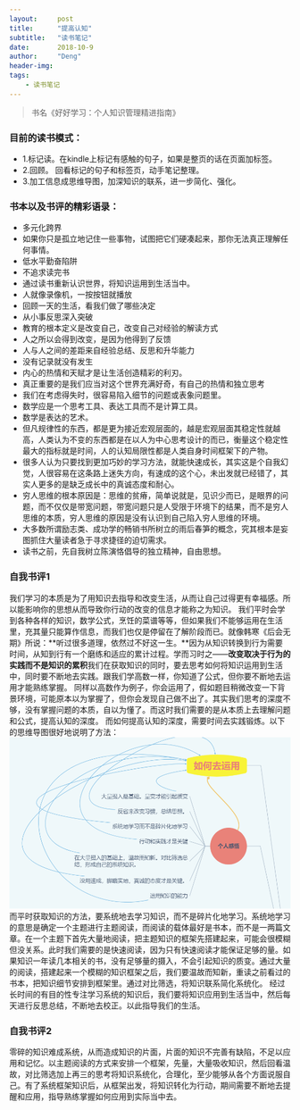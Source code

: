 ```yaml
---
layout:     post
title:      "提高认知"
subtitle:   "读书笔记"
date:       2018-10-9
author:     "Deng"
header-img: 
tags:
    - 读书笔记
---
```

> 书名《好好学习：个人知识管理精进指南》

### 目前的读书模式： ###
- 1.标记读。在kindle上标记有感触的句子，如果是整页的话在页面加标签。
- 2.回顾。 回看标记的句子和标签页，动手笔记整理。
- 3.加工信息成思维导图，加深知识的联系，进一步简化、强化。

### 书本以及书评的精彩语录： ###
- 多元化跨界
- 如果你只是孤立地记住一些事物，试图把它们硬凑起来，那你无法真正理解任何事情。
- 低水平勤奋陷阱
- 不追求读完书
- 通过读书重新认识世界，将知识运用到生活当中。
- 人就像录像机，一按按钮就播放
- 回顾一天的生活，看我们做了哪些决定
- 从小事反思深入突破
- 教育的根本定义是改变自己，改变自己对经验的解读方式
- 人之所以会得到改变，是因为他得到了反馈
- 人与人之间的差距来自经验总结、反思和升华能力
- 没有记录就没有发生
- 内心的热情和天赋才是让生活创造精彩的利刃。
- 真正重要的是我们应当对这个世界充满好奇，有自己的热情和独立思考
- 我们在考虑得失时，很容易陷入细节的问题或表象问题里。
- 数学应是一个思考工具、表达工具而不是计算工具。
- 数学是表达的艺术。
- 但凡规律性的东西，都是更为接近宏观层面的，越是宏观层面其稳定性就越高，人类认为不变的东西都是在以人为中心思考设计的而已，衡量这个稳定性最大的指标就是时间，人的认知局限性都是人类自身时间框架下的产物。
- 很多人认为只要找到更加巧妙的学习方法，就能快速成长，其实这是个自我幻觉，人很容易在这条路上迷失方向，有速成的这个心，未出发就已经错了，其实人更多的是缺乏成长中的真诚态度和耐心。
- 穷人思维的根本原因是：思维的贫瘠，简单说就是，见识少而已，是眼界的问题，而不仅仅是带宽问题，带宽问题只是人受限于环境下的结果，而不是穷人思维的本质，穷人思维的原因是没有认识到自己陷入穷人思维的环境。
- 大多数所谓励志类、成功学的畅销书所树立的雨后春笋的概念，究其根本是妄图抓住大量读者急于寻求捷径的迫切需求。
- 读书之前，先自我树立陈演恪倡导的独立精神，自由思想。

### 自我书评1 ###
我们学习的本质是为了用知识去指导和改变生活，从而让自己过得更有幸福感。所以能影响你的思想从而导致你行动的改变的信息才能称之为知识。
我们平时会学到各种各样的知识，数学公式，烹饪的菜谱等等，但如果我们不能够运用在生活里，充其量只能算作信息，而我们也仅是停留在了解阶段而已。就像韩寒《后会无期》所说：**听过很多道理，依然过不好这一生。**因为从知识转换到行为需要时间，从知到行有一个磨练和适应的累计过程。学而习时之——**改变取决于行为的实践而不是知识的累积**我们在获取知识的同时，要去思考如何将知识运用到生活中，同时要不断地去实践。跟我们学高数一样，你知道了公式，但你要不断地去运用才能熟练掌握。
同样以高数作为例子，你会运用了，假如题目稍微改变一下背景环境，可能原本以为掌握了，但你会发现自己做不出了。其实我们思考的深度不够，没有掌握问题的本质，自以为懂了。而这时我们需要的是从本质上去理解问题和公式，提高认知的深度。
而如何提高认知的深度，需要时间去实践锻炼。以下的思维导图很好地说明了方法：
![22](/img/x1++.png)
而平时获取知识的方法，要系统地去学习知识，而不是碎片化地学习。系统地学习的意思是确定一个主题进行主题阅读，而阅读的载体最好是书本，而不是一两篇文章。在一个主题下首先大量地阅读，把主题知识的框架先搭建起来，可能会很模糊但没关系。此时我们需要的是快速阅读，因为只有快速阅读才能保证足够的量。如果知识一年读几本相关的书，没有足够量的摄入，不会引起知识的质变。通过大量的阅读，搭建起来一个模糊的知识框架之后，我们要温故而知新，重读之前看过的书本，把知识细节安排到框架里。通过对比筛选，将知识联系简化系统化。
经过长时间的有目的性专注学习系统的知识后，我们要将知识应用到生活当中，然后每天进行反思总结，不断地去校正。以此指导我们的生活。

### 自我书评2 ###
零碎的知识难成系统，从而造成知识的片面，片面的知识不完善有缺陷，不足以应用和记忆。以主题阅读的方式来安排一个框架，先量，大量吸收知识，然后回看温故，对比筛选加上再三的思考将知识系统化，合理化，至少能够从各个方面说服自己。有了系统框架知识后，从框架出发，将知识转化为行动，期间需要不断地去提醒和应用，指导熟练掌握如何应用到实际当中去。